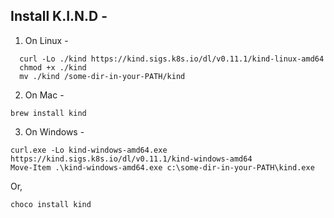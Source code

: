 ## Install K.I.N.D -
1. On Linux -
```
  curl -Lo ./kind https://kind.sigs.k8s.io/dl/v0.11.1/kind-linux-amd64
  chmod +x ./kind
  mv ./kind /some-dir-in-your-PATH/kind
  ```
2. On Mac -
  ```
  brew install kind
  ```
3. On Windows -
  ```
  curl.exe -Lo kind-windows-amd64.exe https://kind.sigs.k8s.io/dl/v0.11.1/kind-windows-amd64
  Move-Item .\kind-windows-amd64.exe c:\some-dir-in-your-PATH\kind.exe
  ```
  Or,
  ```
  choco install kind
  ```

